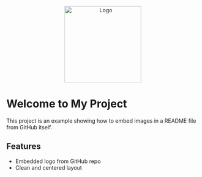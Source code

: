 <p align="center">
  <img src="[https://raw.githubusercontent.com/l2ust/test-of-github-bug/refs/heads/main/download.jpeg?token=GHSAT0AAAAAADH2BADKGII6LETDA6EK542Y2ETNKHQ](https://github.com/l2ust/test-of-github-bug/blob/main/download.jpeg?raw=true)" alt="Logo" width="200"/>
</p>

# Welcome to My Project

This project is an example showing how to embed images in a README file from GitHub itself.

## Features

- Embedded logo from GitHub repo
- Clean and centered layout
